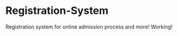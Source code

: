 Registration-System
===================

Registration system for online admission process and more! Working!

